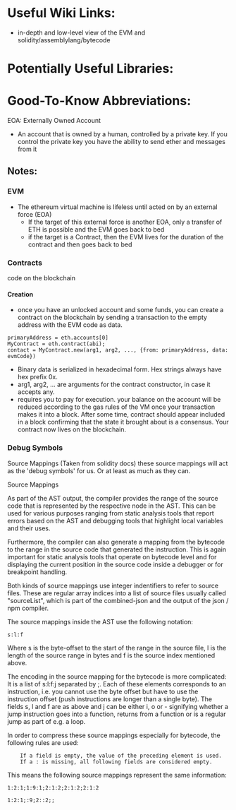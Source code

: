 # Useful Wiki Links:

[Github Ethereum Development Tutorial]: https://github.com/ethereum/wiki/wiki/Ethereum-Development-Tutorial

- in-depth and low-level view of the EVM and solidity/assemblylang/bytecode

[Ethereum Subtleties]: https://github.com/ethereum/wiki/wiki/Subtleties

# Potentially Useful Libraries:

[ETH Contracts To Bytecode]: https://crates.io/crates/ethabi-contract
[Ethereum JSON-RPC Client]: https://crates.io/crates/web3
[TestRPC Tool]: https://crates.io/crates/sputnikvm-dev
[Generic Blockchain Interface]: https://crates.io/crates/blockchain
[Ethereum Virtual Machine]: https://crates.io/crates/evm
[Block and Transaction Types]: https://crates.io/crates/etcommon-block
[Shortcuts and Helper Functions for Hash  Functions]: https://crates.io/crates/etcommon-crypto



# Good-To-Know Abbreviations:

EOA: Externally Owned Account

- An account that is owned by a human, controlled by a private key. If you control the private key you have the ability to send ether and messages from it



## Notes:

### EVM

- The ethereum virtual machine is lifeless until acted on by an external force (EOA)
  - If the target of this external force is another EOA, only a transfer of ETH is possible and the EVM goes back to bed
  - if the target is a Contract, then the EVM lives for the duration of the contract and then goes back to bed

### Contracts
code on the blockchain

#### Creation
- once you have an unlocked account and some funds, you can create a contract on the blockchain by sending a transaction to the empty address with the EVM code as data. 
```
primaryAddress = eth.accounts[0]
MyContract = eth.contract(abi);
contact = MyContract.new(arg1, arg2, ..., {from: primaryAddress, data: evmCode})
```

- Binary data is serialized in hexadecimal form. Hex strings always have hex prefix 0x.
- arg1, arg2, ... are arguments for the contract constructor, in case it accepts any.
- requires you to pay for execution.  your balance on the account will be reduced according to the gas rules of the VM once your transaction makes it into a block. After some time, contract should appear included in a block confirming that the state it brought about is a consensus. Your contract now lives on the blockchain.


### Debug Symbols

Source Mappings (Taken from solidity docs)
these source mappings will act as the 'debug symbols' for us. Or at least as much as they can.

Source Mappings

As part of the AST output, the compiler provides the range of the source code that is represented by the respective node in the AST. This can be used for various purposes ranging from static analysis tools that report errors based on the AST and debugging tools that highlight local variables and their uses.

Furthermore, the compiler can also generate a mapping from the bytecode to the range in the source code that generated the instruction. This is again important for static analysis tools that operate on bytecode level and for displaying the current position in the source code inside a debugger or for breakpoint handling.

Both kinds of source mappings use integer indentifiers to refer to source files. These are regular array indices into a list of source files usually called "sourceList", which is part of the combined-json and the output of the json / npm compiler.

The source mappings inside the AST use the following notation:

`s:l:f`

Where s is the byte-offset to the start of the range in the source file, l is the length of the source range in bytes and f is the source index mentioned above.

The encoding in the source mapping for the bytecode is more complicated: It is a list of s:l:f:j separated by ;. Each of these elements corresponds to an instruction, i.e. you cannot use the byte offset but have to use the instruction offset (push instructions are longer than a single byte). The fields s, l and f are as above and j can be either i, o or - signifying whether a jump instruction goes into a function, returns from a function or is a regular jump as part of e.g. a loop.

In order to compress these source mappings especially for bytecode, the following rules are used:

        If a field is empty, the value of the preceding element is used.
        If a : is missing, all following fields are considered empty.

This means the following source mappings represent the same information:

```
1:2:1;1:9:1;2:1:2;2:1:2;2:1:2

1:2:1;:9;2::2;;
```







